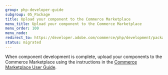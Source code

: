 ```yaml
---
group: php-developer-guide
subgroup: 05_Package
title: Upload your component to the Commerce Marketplace
menu_title: Upload your component to the Commerce Marketplace
menu_order: 100
menu_node:
redirect_to: https://developer.adobe.com/commerce/php/development/package/distribute-component/
status: migrated
---
```


When component development is complete, upload your components to the Commerce Marketplace using the instructions in the [Commerce Marketplace User Guide](https://developer.adobe.com/commerce/marketplace/guides/sellers/).
